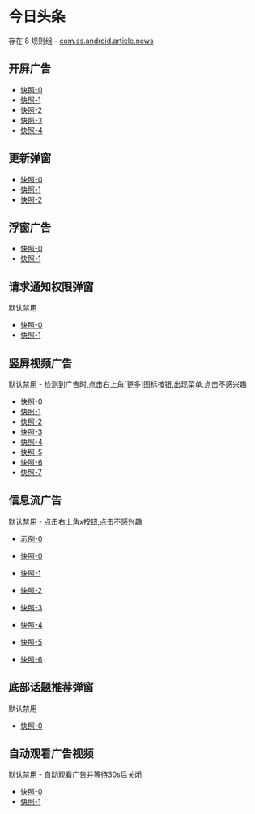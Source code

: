 # 今日头条

存在 8 规则组 - [com.ss.android.article.news](/src/apps/com.ss.android.article.news.ts)

## 开屏广告

- [快照-0](https://i.gkd.li/import/12684954)
- [快照-1](https://i.gkd.li/import/12754759)
- [快照-2](https://i.gkd.li/import/12840189)
- [快照-3](https://i.gkd.li/import/13174224)
- [快照-4](https://i.gkd.li/import/13402688)

## 更新弹窗

- [快照-0](https://i.gkd.li/import/12685000)
- [快照-1](https://i.gkd.li/import/12840104)
- [快照-2](https://i.gkd.li/import/13316081)

## 浮窗广告

- [快照-0](https://i.gkd.li/import/13262675)
- [快照-1](https://i.gkd.li/import/13274622)

## 请求通知权限弹窗

默认禁用

- [快照-0](https://i.gkd.li/import/12706699)
- [快照-1](https://i.gkd.li/import/12840217)

## 竖屏视频广告

默认禁用 - 检测到广告时,点击右上角[更多]图标按钮,出现菜单,点击不感兴趣

- [快照-0](https://i.gkd.li/import/12679277)
- [快照-1](https://i.gkd.li/import/12679280)
- [快照-2](https://i.gkd.li/import/12733282)
- [快照-3](https://i.gkd.li/import/12763251)
- [快照-4](https://i.gkd.li/import/12763252)
- [快照-5](https://i.gkd.li/import/12733281)
- [快照-6](https://i.gkd.li/import/13185633)
- [快照-7](https://i.gkd.li/import/13186082)

## 信息流广告

默认禁用 - 点击右上角x按钮,点击不感兴趣

- [示例-0](https://user-images.githubusercontent.com/44717382/273436460-cf007525-81ce-418b-ac05-3bfd75a627fe.gif)

- [快照-0](https://i.gkd.li/import/12733098)
- [快照-1](https://i.gkd.li/import/12755264)
- [快照-2](https://i.gkd.li/import/12836272)
- [快照-3](https://i.gkd.li/import/12840162)
- [快照-4](https://i.gkd.li/import/13093576)
- [快照-5](https://i.gkd.li/import/12733152)
- [快照-6](https://i.gkd.li/import/12755265)

## 底部话题推荐弹窗

默认禁用

- [快照-0](https://i.gkd.li/import/12706699)

## 自动观看广告视频

默认禁用 - 自动观看广告并等待30s后关闭

- [快照-0](https://i.gkd.li/import/13402468)
- [快照-1](https://i.gkd.li/import/13402480)

